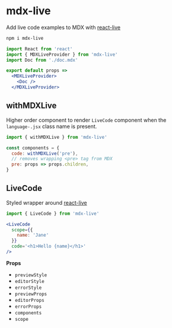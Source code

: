 
# mdx-live

Add live code examples to MDX with [react-live][]

```sh
npm i mdx-live
```

```jsx
import React from 'react'
import { MDXLiveProvider } from 'mdx-live'
import Doc from './doc.mdx'

export default props =>
  <MDXLiveProvider>
    <Doc />
  </MDXLiveProvider>
```

## withMDXLive

Higher order component to render `LiveCode` component when the `language-.jsx` class name is present.

```js
import { withMDXLive } from 'mdx-live'

const components = {
  code: withMDXLive('pre'),
  // removes wrapping <pre> tag from MDX
  pre: props => props.children,
}
```

## LiveCode

Styled wrapper around [react-live][]

```js
import { LiveCode } from 'mdx-live'
```

```jsx
<LiveCode
  scope={{
    name: 'Jane'
  }}
  code='<h1>Hello {name}</h1>'
/>
```

**Props**

- `previewStyle`
- `editorStyle`
- `errorStyle`
- `previewProps`
- `editorProps`
- `errorProps`
- `components`
- `scope`

[react-live]: https://github.com/FormidableLabs/react-live
